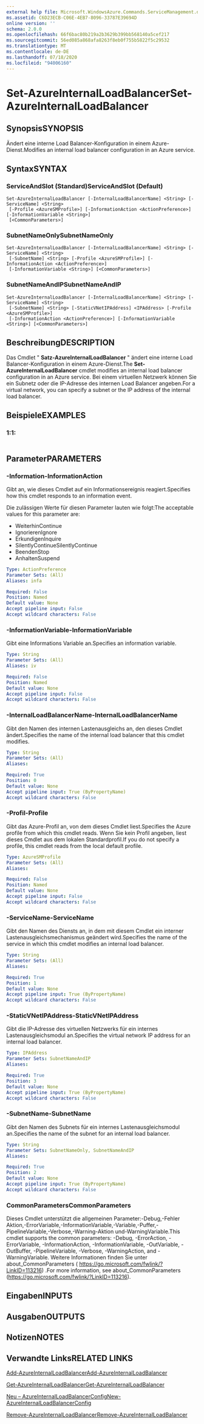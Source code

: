 ```yaml
---
external help file: Microsoft.WindowsAzure.Commands.ServiceManagement.dll-Help.xml
ms.assetid: C6D23ECB-C06E-4EB7-8096-33787E39694D
online version: ''
schema: 2.0.0
ms.openlocfilehash: 66f6bac80b219a2b3629b399bb568140a5cef217
ms.sourcegitcommit: 56ed085a868afa8263f8eb0f755b5822f5c29532
ms.translationtype: MT
ms.contentlocale: de-DE
ms.lasthandoff: 07/18/2020
ms.locfileid: "94006160"
---
```

# <span data-ttu-id="1a865-101">Set-AzureInternalLoadBalancer</span><span class="sxs-lookup"><span data-stu-id="1a865-101">Set-AzureInternalLoadBalancer</span></span>

## <span data-ttu-id="1a865-102">Synopsis</span><span class="sxs-lookup"><span data-stu-id="1a865-102">SYNOPSIS</span></span>
<span data-ttu-id="1a865-103">Ändert eine interne Load Balancer-Konfiguration in einem Azure-Dienst.</span><span class="sxs-lookup"><span data-stu-id="1a865-103">Modifies an internal load balancer configuration in an Azure service.</span></span>

## <span data-ttu-id="1a865-104">Syntax</span><span class="sxs-lookup"><span data-stu-id="1a865-104">SYNTAX</span></span>

### <span data-ttu-id="1a865-105">ServiceAndSlot (Standard)</span><span class="sxs-lookup"><span data-stu-id="1a865-105">ServiceAndSlot (Default)</span></span>
```
Set-AzureInternalLoadBalancer [-InternalLoadBalancerName] <String> [-ServiceName] <String>
 [-Profile <AzureSMProfile>] [-InformationAction <ActionPreference>] [-InformationVariable <String>]
 [<CommonParameters>]
```

### <span data-ttu-id="1a865-106">SubnetNameOnly</span><span class="sxs-lookup"><span data-stu-id="1a865-106">SubnetNameOnly</span></span>
```
Set-AzureInternalLoadBalancer [-InternalLoadBalancerName] <String> [-ServiceName] <String>
 [-SubnetName] <String> [-Profile <AzureSMProfile>] [-InformationAction <ActionPreference>]
 [-InformationVariable <String>] [<CommonParameters>]
```

### <span data-ttu-id="1a865-107">SubnetNameAndIP</span><span class="sxs-lookup"><span data-stu-id="1a865-107">SubnetNameAndIP</span></span>
```
Set-AzureInternalLoadBalancer [-InternalLoadBalancerName] <String> [-ServiceName] <String>
 [-SubnetName] <String> [-StaticVNetIPAddress] <IPAddress> [-Profile <AzureSMProfile>]
 [-InformationAction <ActionPreference>] [-InformationVariable <String>] [<CommonParameters>]
```

## <span data-ttu-id="1a865-108">Beschreibung</span><span class="sxs-lookup"><span data-stu-id="1a865-108">DESCRIPTION</span></span>
<span data-ttu-id="1a865-109">Das Cmdlet " **Satz-AzureInternalLoadBalancer** " ändert eine interne Load Balancer-Konfiguration in einem Azure-Dienst.</span><span class="sxs-lookup"><span data-stu-id="1a865-109">The **Set-AzureInternalLoadBalancer** cmdlet modifies an internal load balancer configuration in an Azure service.</span></span>
<span data-ttu-id="1a865-110">Bei einem virtuellen Netzwerk können Sie ein Subnetz oder die IP-Adresse des internen Load Balancer angeben.</span><span class="sxs-lookup"><span data-stu-id="1a865-110">For a virtual network, you can specify a subnet or the IP address of the internal load balancer.</span></span>

## <span data-ttu-id="1a865-111">Beispiele</span><span class="sxs-lookup"><span data-stu-id="1a865-111">EXAMPLES</span></span>

### <span data-ttu-id="1a865-112">1:</span><span class="sxs-lookup"><span data-stu-id="1a865-112">1:</span></span>
```

```

## <span data-ttu-id="1a865-113">Parameter</span><span class="sxs-lookup"><span data-stu-id="1a865-113">PARAMETERS</span></span>

### <span data-ttu-id="1a865-114">-Information</span><span class="sxs-lookup"><span data-stu-id="1a865-114">-InformationAction</span></span>
<span data-ttu-id="1a865-115">Gibt an, wie dieses Cmdlet auf ein Informationsereignis reagiert.</span><span class="sxs-lookup"><span data-stu-id="1a865-115">Specifies how this cmdlet responds to an information event.</span></span>

<span data-ttu-id="1a865-116">Die zulässigen Werte für diesen Parameter lauten wie folgt:</span><span class="sxs-lookup"><span data-stu-id="1a865-116">The acceptable values for this parameter are:</span></span>

- <span data-ttu-id="1a865-117">Weiterhin</span><span class="sxs-lookup"><span data-stu-id="1a865-117">Continue</span></span>
- <span data-ttu-id="1a865-118">Ignorieren</span><span class="sxs-lookup"><span data-stu-id="1a865-118">Ignore</span></span>
- <span data-ttu-id="1a865-119">Erkundigen</span><span class="sxs-lookup"><span data-stu-id="1a865-119">Inquire</span></span>
- <span data-ttu-id="1a865-120">SilentlyContinue</span><span class="sxs-lookup"><span data-stu-id="1a865-120">SilentlyContinue</span></span>
- <span data-ttu-id="1a865-121">Beenden</span><span class="sxs-lookup"><span data-stu-id="1a865-121">Stop</span></span>
- <span data-ttu-id="1a865-122">Anhalten</span><span class="sxs-lookup"><span data-stu-id="1a865-122">Suspend</span></span>

```yaml
Type: ActionPreference
Parameter Sets: (All)
Aliases: infa

Required: False
Position: Named
Default value: None
Accept pipeline input: False
Accept wildcard characters: False
```

### <span data-ttu-id="1a865-123">-InformationVariable</span><span class="sxs-lookup"><span data-stu-id="1a865-123">-InformationVariable</span></span>
<span data-ttu-id="1a865-124">Gibt eine Informations Variable an.</span><span class="sxs-lookup"><span data-stu-id="1a865-124">Specifies an information variable.</span></span>

```yaml
Type: String
Parameter Sets: (All)
Aliases: iv

Required: False
Position: Named
Default value: None
Accept pipeline input: False
Accept wildcard characters: False
```

### <span data-ttu-id="1a865-125">-InternalLoadBalancerName</span><span class="sxs-lookup"><span data-stu-id="1a865-125">-InternalLoadBalancerName</span></span>
<span data-ttu-id="1a865-126">Gibt den Namen des internen Lastenausgleichs an, den dieses Cmdlet ändert.</span><span class="sxs-lookup"><span data-stu-id="1a865-126">Specifies the name of the internal load balancer that this cmdlet modifies.</span></span>

```yaml
Type: String
Parameter Sets: (All)
Aliases: 

Required: True
Position: 0
Default value: None
Accept pipeline input: True (ByPropertyName)
Accept wildcard characters: False
```

### <span data-ttu-id="1a865-127">-Profil</span><span class="sxs-lookup"><span data-stu-id="1a865-127">-Profile</span></span>
<span data-ttu-id="1a865-128">Gibt das Azure-Profil an, von dem dieses Cmdlet liest.</span><span class="sxs-lookup"><span data-stu-id="1a865-128">Specifies the Azure profile from which this cmdlet reads.</span></span>
<span data-ttu-id="1a865-129">Wenn Sie kein Profil angeben, liest dieses Cmdlet aus dem lokalen Standardprofil.</span><span class="sxs-lookup"><span data-stu-id="1a865-129">If you do not specify a profile, this cmdlet reads from the local default profile.</span></span>

```yaml
Type: AzureSMProfile
Parameter Sets: (All)
Aliases: 

Required: False
Position: Named
Default value: None
Accept pipeline input: False
Accept wildcard characters: False
```

### <span data-ttu-id="1a865-130">-ServiceName</span><span class="sxs-lookup"><span data-stu-id="1a865-130">-ServiceName</span></span>
<span data-ttu-id="1a865-131">Gibt den Namen des Diensts an, in dem mit diesem Cmdlet ein interner Lastenausgleichsmechanismus geändert wird.</span><span class="sxs-lookup"><span data-stu-id="1a865-131">Specifies the name of the service in which this cmdlet modifies an internal load balancer.</span></span>

```yaml
Type: String
Parameter Sets: (All)
Aliases: 

Required: True
Position: 1
Default value: None
Accept pipeline input: True (ByPropertyName)
Accept wildcard characters: False
```

### <span data-ttu-id="1a865-132">-StaticVNetIPAddress</span><span class="sxs-lookup"><span data-stu-id="1a865-132">-StaticVNetIPAddress</span></span>
<span data-ttu-id="1a865-133">Gibt die IP-Adresse des virtuellen Netzwerks für ein internes Lastenausgleichsmodul an.</span><span class="sxs-lookup"><span data-stu-id="1a865-133">Specifies the virtual network IP address for an internal load balancer.</span></span>

```yaml
Type: IPAddress
Parameter Sets: SubnetNameAndIP
Aliases: 

Required: True
Position: 3
Default value: None
Accept pipeline input: True (ByPropertyName)
Accept wildcard characters: False
```

### <span data-ttu-id="1a865-134">-SubnetName</span><span class="sxs-lookup"><span data-stu-id="1a865-134">-SubnetName</span></span>
<span data-ttu-id="1a865-135">Gibt den Namen des Subnets für ein internes Lastenausgleichsmodul an.</span><span class="sxs-lookup"><span data-stu-id="1a865-135">Specifies the name of the subnet for an internal load balancer.</span></span>

```yaml
Type: String
Parameter Sets: SubnetNameOnly, SubnetNameAndIP
Aliases: 

Required: True
Position: 2
Default value: None
Accept pipeline input: True (ByPropertyName)
Accept wildcard characters: False
```

### <span data-ttu-id="1a865-136">CommonParameters</span><span class="sxs-lookup"><span data-stu-id="1a865-136">CommonParameters</span></span>
<span data-ttu-id="1a865-137">Dieses Cmdlet unterstützt die allgemeinen Parameter:-Debug,-Fehler Aktion,-ErrorVariable,-InformationVariable,-Variable,-Puffer,-PipelineVariable,-Verbose,-Warning-Aktion und-WarningVariable.</span><span class="sxs-lookup"><span data-stu-id="1a865-137">This cmdlet supports the common parameters: -Debug, -ErrorAction, -ErrorVariable, -InformationAction, -InformationVariable, -OutVariable, -OutBuffer, -PipelineVariable, -Verbose, -WarningAction, and -WarningVariable.</span></span> <span data-ttu-id="1a865-138">Weitere Informationen finden Sie unter about_CommonParameters ( https://go.microsoft.com/fwlink/?LinkID=113216) .</span><span class="sxs-lookup"><span data-stu-id="1a865-138">For more information, see about_CommonParameters (https://go.microsoft.com/fwlink/?LinkID=113216).</span></span>

## <span data-ttu-id="1a865-139">Eingaben</span><span class="sxs-lookup"><span data-stu-id="1a865-139">INPUTS</span></span>

## <span data-ttu-id="1a865-140">Ausgaben</span><span class="sxs-lookup"><span data-stu-id="1a865-140">OUTPUTS</span></span>

## <span data-ttu-id="1a865-141">Notizen</span><span class="sxs-lookup"><span data-stu-id="1a865-141">NOTES</span></span>

## <span data-ttu-id="1a865-142">Verwandte Links</span><span class="sxs-lookup"><span data-stu-id="1a865-142">RELATED LINKS</span></span>

[<span data-ttu-id="1a865-143">Add-AzureInternalLoadBalancer</span><span class="sxs-lookup"><span data-stu-id="1a865-143">Add-AzureInternalLoadBalancer</span></span>](./Add-AzureInternalLoadBalancer.md)

[<span data-ttu-id="1a865-144">Get-AzureInternalLoadBalancer</span><span class="sxs-lookup"><span data-stu-id="1a865-144">Get-AzureInternalLoadBalancer</span></span>](./Get-AzureInternalLoadBalancer.md)

[<span data-ttu-id="1a865-145">Neu – AzureInternalLoadBalancerConfig</span><span class="sxs-lookup"><span data-stu-id="1a865-145">New-AzureInternalLoadBalancerConfig</span></span>](./New-AzureInternalLoadBalancerConfig.md)

[<span data-ttu-id="1a865-146">Remove-AzureInternalLoadBalancer</span><span class="sxs-lookup"><span data-stu-id="1a865-146">Remove-AzureInternalLoadBalancer</span></span>](./Remove-AzureInternalLoadBalancer.md)


